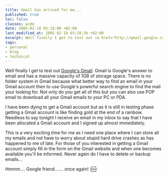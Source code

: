 ```yaml
---
title: Gmail has arrived for me...
published: true
toc: false
classes: wide
date: 2005-02-18 03:19:00 +02:00
last_modified_at: 2005-02-18 03:28:36 +02:00
excerpt: Well finally I get to test out <a href="http://gmail.google.com/">Google's Gmail</a>. Gmail is Google's answer to email and has a massive capacity of 1GB of storage space.
tags:
- personal
- blog
- technical
---
```

Well finally I get to test out <a href="http://gmail.google.com/">Google's Gmail</a>. Gmail is Google's answer to email and has a massive capacity of 1GB of storage space. There is no folder system in Gmail because what better way to find an email in your Gmail account then to use Google's powerful search engine to find the mail your looking for. Not only do you get all of this but you can also use POP email to download all your Gmail emails to your PC or PDA.

I have been dying to get a Gmail account but as it is still in testing phase getting a Gmail account is like finding gold at the end of a rainbow. Needless to say tonight I receive an email in my inbox to say that I have been allocated a Gmail account and I signed up almost immediately.

This is a very exciting time for me as I need one place where I can store all my emails and not have to worry about stupid hard drive crashes as has happened to me of late. For those of you interested in getting a Gmail account simply fill in the form on the Gmail website and when one becomes available you'll be informed. Never again do I have to delete or backup emails...

Hmmm.... Google friend....... once again! ::cool::

